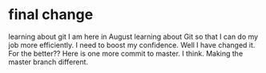 # final change
learning about git
I am here in August learning about Git so that I can do my job more efficiently.
I need to boost my confidence.
Well I have changed it. For the better??
Here is one more commit to master. I think.
Making the master branch different.
